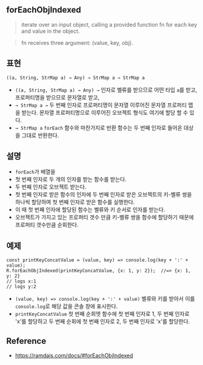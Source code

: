 ## forEachObjIndexed
> iterate over an input object, calling a provided function fn for each key and value in the object.

> fn receives three argument: (value, key, obj).

## 표현
```
((a, String, StrMap a) → Any) → StrMap a → StrMap a
```
- `((a, String, StrMap a) → Any) →` 인자로 벨류를 받으므로 어떤 타입 `a`를 받고, 프로퍼티명을 받으므로 문자열로 받고, 
- `→ StrMap a →` 두 번째 인자로 프로퍼티명이 문자열 이루어진 문자열 프로퍼티 맵을 받는다. 문자열 프로퍼티명으로 이루어진 오브젝트 형식도 여기에 할당 할 수 있다.
- `→ StrMap a` `forEach` 함수와 마찬가지로 반환 함수는 두 번째 인자로 들어온 대상을 그대로 반환한다.

## 설명
- `forEach`가 배열을 
- 첫 번째 인자로 두 개의 인자를 받는 함수를 받는다.
- 두 번째 인자로 오브젝트 받는다.
- 첫 번째 인자로 받은 함수의 인자에 두 번째 인자로 받은 오브젝트의 키-벨류 쌍을 하나씩 할당하여 첫 번째 인자로 받은 함수를 실행한다.
- 이 때 첫 번째 인자에 할당된 함수는 벨류와 키 순서로 인자를 받는다.
- 오브젝트가 가지고 있는 프로퍼티 갯수 만큼 키-벨류 쌍을 함수에 할당하기 때문에 프로퍼티 갯수만큼 순회한다.

## 예제
```
const printKeyConcatValue = (value, key) => console.log(key + ':' + value);
R.forEachObjIndexed(printKeyConcatValue, {x: 1, y: 2});  //=> {x: 1, y: 2}
// logs x:1
// logs y:2
```
- `(value, key) => console.log(key + ':' + value)` 벨류와 키를 받아서 이를 `console.log`로 해당 값을 콘솔 창에 표시한다.
- `printKeyConcatValue` 첫 번째 순회엣 함수에 첫 번째 인자로 1, 두 번째 인자로 'x'를 할당하고 두 번째 순회에 첫 번째 인자로 2, 두 번째 인자로 'x'를 할당한다.

## Reference
- https://ramdajs.com/docs/#forEachObjIndexed

